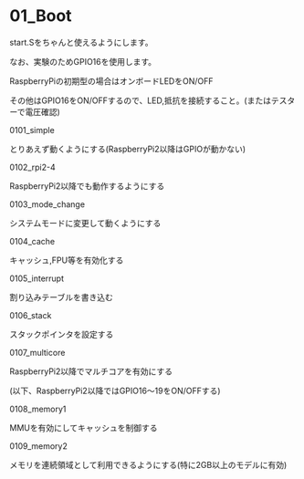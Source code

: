 # 01_Boot

start.Sをちゃんと使えるようにします。

なお、実験のためGPIO16を使用します。

RaspberryPiの初期型の場合はオンボードLEDをON/OFF

その他はGPIO16をON/OFFするので、LED,抵抗を接続すること。(またはテスターで電圧確認)

0101_simple

とりあえず動くようにする(RaspberryPi2以降はGPIOが動かない)



0102_rpi2-4

RaspberryPi2以降でも動作するようにする



0103_mode_change

システムモードに変更して動くようにする



0104_cache

キャッシュ,FPU等を有効化する



0105_interrupt

割り込みテーブルを書き込む



0106_stack

スタックポインタを設定する



0107_multicore

RaspberryPi2以降でマルチコアを有効にする

(以下、RaspberryPi2以降ではGPIO16～19をON/OFFする)



0108_memory1

MMUを有効にしてキャッシュを制御する



0109_memory2

メモリを連続領域として利用できるようにする(特に2GB以上のモデルに有効)
